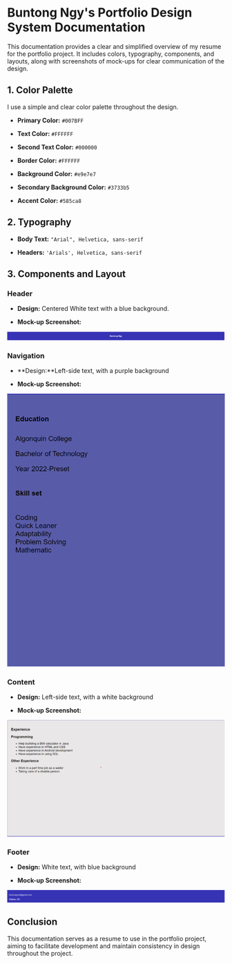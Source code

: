 # Buntong Ngy's Portfolio Design System Documentation

  

This documentation provides a clear and simplified overview of my resume for the portfolio project. It includes colors, typography, components, and layouts, along with screenshots of mock-ups for clear communication of the design.

  

## **1. Color Palette**

I use a simple and clear color palette throughout the design.

  

- **Primary Color:** `#007BFF`

- **Text Color:** `#FFFFFF`

- **Second Text Color:** `#000000`

- **Border Color:** `#FFFFFF`

- **Background Color:** `#e9e7e7`

- **Secondary Background Color:** `#3733b5`

- **Accent Color:** `#585ca8`

  

## **2. Typography**

- **Body Text:** `"Arial", Helvetica, sans-serif`

- **Headers:** `'Arials', Helvetica, sans-serif`

  

## **3. Components and Layout**

### Header

- **Design:** Centered White text with a blue background.

- **Mock-up Screenshot:**

![Header Mock-up](header.png)

  

### Navigation

- **Design:**Left-side text, with a purple background

- **Mock-up Screenshot:**

![Nav Mock-up](navigation.png)

  

### Content

- **Design:** Left-side text, with a white background

- **Mock-up Screenshot:**

![Content Mock-up](content.png)

  

### Footer

- **Design:** White text, with blue background

- **Mock-up Screenshot:**

![Footer Mock-up](footer.png)

  

## **Conclusion**

This documentation serves as a resume to use in the portfolio project, aiming to facilitate development and maintain consistency in design throughout the project.